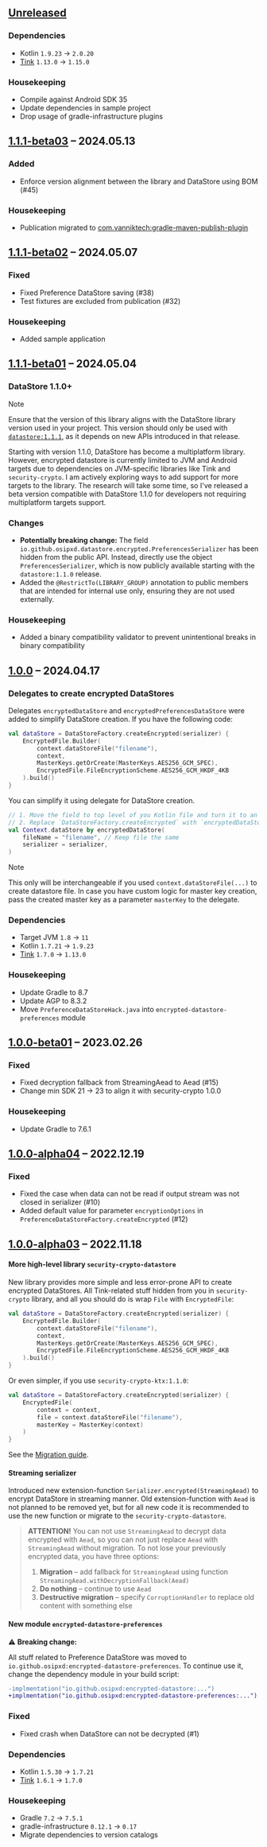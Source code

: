 ## [Unreleased]

### Dependencies

- Kotlin `1.9.23` → `2.0.20`
- [Tink](https://github.com/tink-crypto/tink-java/releases/tag/v1.15.0) `1.13.0` → `1.15.0`

### Housekeeping

- Compile against Android SDK 35
- Update dependencies in sample project
- Drop usage of gradle-infrastructure plugins

## [1.1.1-beta03] – 2024.05.13

### Added

- Enforce version alignment between the library and DataStore using BOM (#45)

### Housekeeping

- Publication migrated to [com.vanniktech:gradle-maven-publish-plugin](https://github.com/vanniktech/gradle-maven-publish-plugin)

## [1.1.1-beta02] – 2024.05.07

### Fixed

- Fixed Preference DataStore saving (#38)
- Test fixtures are excluded from publication (#32)

### Housekeeping

- Added sample application

## [1.1.1-beta01] – 2024.05.04

### DataStore 1.1.0+

> [!NOTE]
> Ensure that the version of this library aligns with the DataStore library version used in your project.
> This version should only be used with [`datastore:1.1.1`](https://developer.android.com/jetpack/androidx/releases/datastore#1.1.1), as it depends on new APIs introduced in that release.

Starting with version 1.1.0, DataStore has become a multiplatform library.
However, encrypted datastore is currently limited to JVM and Android targets due to dependencies on JVM-specific libraries like Tink and `security-crypto`.
I am actively exploring ways to add support for more targets to the library.
The research will take some time, so I've released a beta version compatible with DataStore 1.1.0 for developers not requiring multiplatform targets support.

### Changes

- **Potentially breaking change:** The field `io.github.osipxd.datastore.encrypted.PreferencesSerializer` has been hidden from the public API.
  Instead, directly use the object `PreferencesSerializer`, which is now publicly available starting with the `datastore:1.1.0` release.
- Added the `@RestrictTo(LIBRARY_GROUP)` annotation to public members that are intended for internal use only, ensuring they are not used externally.

### Housekeeping

- Added a binary compatibility validator to prevent unintentional breaks in binary compatibility

## [1.0.0] – 2024.04.17

### Delegates to create encrypted DataStores

Delegates `encryptedDataStore` and `encryptedPreferencesDataStore` were added to simplify DataStore creation.
If you have the following code:

```kotlin
val dataStore = DataStoreFactory.createEncrypted(serializer) {
    EncryptedFile.Builder(
        context.dataStoreFile("filename"),
        context,
        MasterKeys.getOrCreate(MasterKeys.AES256_GCM_SPEC),
        EncryptedFile.FileEncryptionScheme.AES256_GCM_HKDF_4KB
    ).build()
}
```

You can simplify it using delegate for DataStore creation.

```kotlin
// 1. Move the field to top level of you Kotlin file and turn it to an extension on Context
// 2. Replace `DataStoreFactory.createEncrypted` with `encryptedDataStore`
val Context.dataStore by encryptedDataStore(
    fileName = "filename", // Keep file the same
    serializer = serializer,
)
```

> [!NOTE]
> This only will be interchangeable if you used `context.dataStoreFile(...)` to create datastore file.
> In case you have custom logic for master key creation, pass the created master key as a parameter `masterKey` to the delegate.

### Dependencies

- Target JVM `1.8` → `11`
- Kotlin `1.7.21` → `1.9.23`
- [Tink](https://github.com/tink-crypto/tink-java/releases) `1.7.0` → `1.13.0`

### Housekeeping

- Update Gradle to 8.7
- Update AGP to 8.3.2
- Move `PreferenceDataStoreHack.java` into `encrypted-datastore-preferences` module

## [1.0.0-beta01] – 2023.02.26

### Fixed

- Fixed decryption fallback from StreamingAead to Aead (#15)
- Change min SDK 21 → 23 to align it with security-crypto 1.0.0

### Housekeeping

- Update Gradle to 7.6.1

## [1.0.0-alpha04] – 2022.12.19

### Fixed

- Fixed the case when data can not be read if output stream was not closed in serializer (#10)
- Added default value for parameter `encryptionOptions` in `PreferenceDataStoreFactory.createEncrypted` (#12)

## [1.0.0-alpha03] – 2022.11.18

#### More high-level library `security-crypto-datastore`

New library provides more simple and less error-prone API to create encrypted DataStores.
All Tink-related stuff hidden from you in `security-crypto` library, and all you should do is wrap `File` with `EncryptedFile`:

```kotlin
val dataStore = DataStoreFactory.createEncrypted(serializer) {
    EncryptedFile.Builder(
        context.dataStoreFile("filename"),
        context,
        MasterKeys.getOrCreate(MasterKeys.AES256_GCM_SPEC),
        EncryptedFile.FileEncryptionScheme.AES256_GCM_HKDF_4KB
    ).build()
}
```

Or even simpler, if you use `security-crypto-ktx:1.1.0`:

```kotlin
val dataStore = DataStoreFactory.createEncrypted(serializer) {
    EncryptedFile(
        context = context,
        file = context.dataStoreFile("filename"),
        masterKey = MasterKey(context)
    )
}
```

See the [Migration guide](README.md#migration).

#### Streaming serializer

Introduced new extension-function `Serializer.encrypted(StreamingAead)` to encrypt DataStore in streaming manner.
Old extension-function with `Aead` is not planned to be removed yet, but for all new code it is recommended to use the new function or migrate to the `security-crypto-datastore`.

> **ATTENTION!**
> You can not use `StreamingAead` to decrypt data encrypted with `Aead`,
> so you can not just replace `Aead` with `StreamingAead` without migration.
> To not lose your previously encrypted data, you have three options:
> 1. **Migration** – add fallback for `StreamingAead` using function `StreamingAead.withDecryptionFallback(Aead)`
> 2. **Do nothing** – continue to use `Aead`
> 3. **Destructive migration** – specify `CorruptionHandler` to replace old content with something else

#### New module `encrypted-datastore-preferences`

:warning: **Breaking change:** 

All stuff related to Preference DataStore was moved to `io.github.osipxd:encrypted-datastore-preferences`.
To continue use it, change the dependency module in your build script:

```diff
-implmentation("io.github.osipxd:encrypted-datastore:...")
+implmentation("io.github.osipxd:encrypted-datastore-preferences:...")
```

### Fixed

- Fixed crash when DataStore can not be decrypted (#1)

### Dependencies

- Kotlin `1.5.30` → `1.7.21`
- [Tink](https://github.com/google/tink/releases/tag/v1.7.0) `1.6.1` → `1.7.0`

### Housekeeping

- Gradle `7.2` → `7.5.1`
- gradle-infrastructure `0.12.1` → `0.17`
- Migrate dependencies to version catalogs

[unreleased]: https://github.com/osipxd/encrypted-datastore/compare/v1.1.1-beta03...main
[1.1.1-beta03]: https://github.com/osipxd/encrypted-datastore/compare/v1.1.1-beta02...v1.1.1-beta03
[1.1.1-beta02]: https://github.com/osipxd/encrypted-datastore/compare/v1.1.1-beta01...v1.1.1-beta02
[1.1.1-beta01]: https://github.com/osipxd/encrypted-datastore/compare/v1.0.0...v1.1.1-beta01
[1.0.0]: https://github.com/osipxd/encrypted-datastore/compare/v1.0.0-beta01...v1.0.0
[1.0.0-beta01]: https://github.com/osipxd/encrypted-datastore/compare/v1.0.0-alpha04...v1.0.0-beta01
[1.0.0-alpha04]: https://github.com/osipxd/encrypted-datastore/compare/v1.0.0-alpha03...v1.0.0-alpha04
[1.0.0-alpha03]: https://github.com/osipxd/encrypted-datastore/compare/v1.0.0-alpha02...v1.0.0-alpha03
